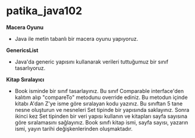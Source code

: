# patika_java102
**Macera Oyunu**
* Java ile metin tabanlı bir macera oyunu yapıyoruz.

**GenericsList**
* Java'da generic yapısını kullanarak verileri tuttuğumuz bir sınıf tasarlıyoruz.

**Kitap Sıralayıcı**
* Book isminde bir sınıf tasarlayınız. Bu sınıf Comparable interface'den kalıtım alıp "compareTo" metodunu override ediniz. Bu metodun içinde kitabı A'dan Z'ye isme göre sıralayan kodu yazınız. Bu sınıftan 5 tane nesne oluşturun ve nesneleri Set tipinde bir yapısında saklayınız. Sonra ikinci kez Set tipinden bir veri yapısı kullanın ve kitapları sayfa sayısına göre sıralamasını sağlayınız. Book sınıfı kitap ismi, sayfa sayısı, yazarın ismi, yayın tarihi değişkenlerinden oluşmaktadır.
